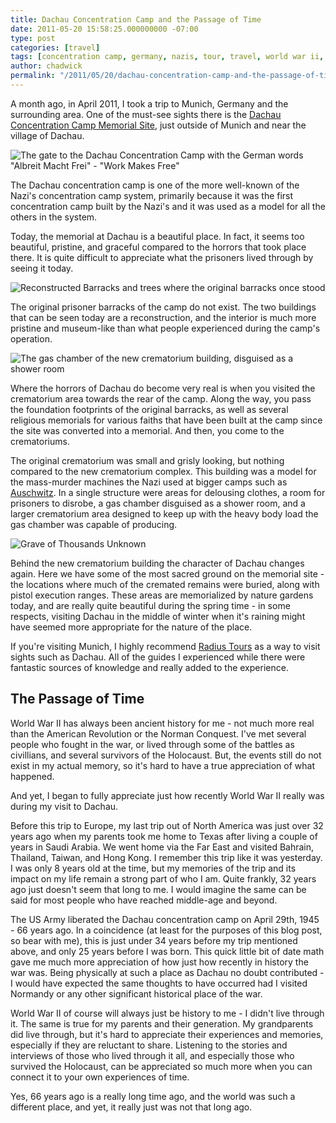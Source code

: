 ```yaml
---
title: Dachau Concentration Camp and the Passage of Time
date: 2011-05-20 15:58:25.000000000 -07:00
type: post
categories: [travel]
tags: [concentration camp, germany, nazis, tour, travel, world war ii, ww2, wwii]
author: chadwick
permalink: "/2011/05/20/dachau-concentration-camp-and-the-passage-of-time/"
---
```

A month ago, in April 2011, I took a trip to Munich, Germany and the
surrounding area. One of the must-see sights there is the [Dachau
Concentration Camp Memorial
Site](http://www.kz-gedenkstaette-dachau.de/index-e.html), just outside of
Munich and near the village of Dachau.

![The gate to the Dachau Concentration Camp with the German words
"Albreit Macht Frei" - "Work Makes Free"](/assets/images/Dachau_gate.png)

The Dachau concentration camp is one of the more well-known of the Nazi's
concentration camp system, primarily because it was the first concentration
camp built by the Nazi's and it was used as a model for all the others in the
system.

Today, the memorial at Dachau is a beautiful place. In fact, it seems too
beautiful, pristine, and graceful compared to the horrors that took place
there. It is quite difficult to appreciate what the prisoners lived through by
seeing it today.

![Reconstructed Barracks and trees where the original barracks once
stood](/assets/images/Dachau_barracks.png)

The original prisoner barracks of the camp do not exist. The two buildings
that can be seen today are a reconstruction, and the interior is much more
pristine and museum-like than what people experienced during the camp's
operation.

![The gas chamber of the new crematorium building, disguised as a shower
room](/assets/images/Dachau_gas_chamber.png)

Where the horrors of Dachau do become very real is when you visited the
crematorium area towards the rear of the camp. Along the way, you pass the
foundation footprints of the original barracks, as well as several religious
memorials for various faiths that have been built at the camp since the site
was converted into a memorial. And then, you come to the crematoriums.

The original crematorium was small and grisly looking, but nothing compared to
the new crematorium complex. This building was a model for the mass-murder
machines the Nazi used at bigger camps such as
[Auschwitz](http://en.auschwitz.org.pl/m/). In a single structure were areas
for delousing clothes, a room for prisoners to disrobe, a gas chamber
disguised as a shower room, and a larger crematorium area designed to keep up
with the heavy body load the gas chamber was capable of producing.

![Grave of Thousands
Unknown](/assets/images/Dachau_grave_of_thousands_unknown.png)

Behind the new crematorium building the character of Dachau changes again.
Here we have some of the most sacred ground on the memorial site - the
locations where much of the cremated remains were buried, along with pistol
execution ranges. These areas are memorialized by nature gardens today, and
are really quite beautiful during the spring time - in some respects, visiting
Dachau in the middle of winter when it's raining might have seemed more
appropriate for the nature of the place.

If you're visiting Munich, I highly recommend [Radius
Tours](http://en.auschwitz.org.pl/m/) as a way to visit sights such as Dachau.
All of the guides I experienced while there were fantastic sources of
knowledge and really added to the experience.

## The Passage of Time

World War II has always been ancient history for me - not much more real than
the American Revolution or the Norman Conquest. I've met several people who
fought in the war, or lived through some of the battles as civillians, and
several survivors of the Holocaust. But, the events still do not exist in my
actual memory, so it's hard to have a true appreciation of what happened.

And yet, I began to fully appreciate just how recently World War II really was
during my visit to Dachau.

Before this trip to Europe, my last trip out of North America was just over 32
years ago when my parents took me home to Texas after living a couple of years
in Saudi Arabia. We went home via the Far East and visited Bahrain, Thailand,
Taiwan, and Hong Kong. I remember this trip like it was yesterday. I was only
8 years old at the time, but my memories of the trip and its impact on my life
remain a strong part of who I am. Quite frankly, 32 years ago just doesn't
seem that long to me. I would imagine the same can be said for most people who
have reached middle-age and beyond.

The US Army liberated the Dachau concentration camp on April 29th, 1945 - 66
years ago. In a coincidence (at least for the purposes of this blog post, so
bear with me), this is just under 34 years before my trip mentioned above, and
only 25 years before I was born. This quick little bit of date math gave me
much more appreciation of how just how recently in history the war was. Being
physically at such a place as Dachau no doubt contributed - I would have
expected the same thoughts to have occurred had I visited Normandy or any
other significant historical place of the war.

World War II of course will always just be history to me - I didn't live
through it. The same is true for my parents and their generation. My
grandparents did live through, but it's hard to appreciate their experiences
and memories, especially if they are reluctant to share. Listening to the
stories and interviews of those who lived through it all, and especially those
who survived the Holocaust, can be appreciated so much more when you can
connect it to your own experiences of time.

Yes, 66 years ago is a really long time ago, and the world was such a
different place, and yet, it really just was not that long ago.

